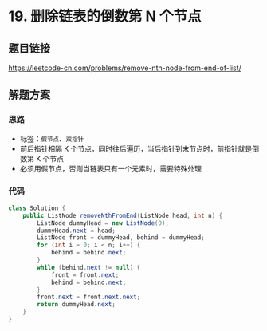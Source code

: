 # 19. 删除链表的倒数第 N 个节点

## 题目链接

https://leetcode-cn.com/problems/remove-nth-node-from-end-of-list/

## 解题方案

### 思路

- 标签：`假节点`、`双指针`
- 前后指针相隔 K 个节点，同时往后遍历，当后指针到末节点时，前指针就是倒数第 K 个节点
- 必须用假节点，否则当链表只有一个元素时，需要特殊处理

### 代码

```Java
class Solution {
    public ListNode removeNthFromEnd(ListNode head, int n) {
        ListNode dummyHead = new ListNode(0);
        dummyHead.next = head;
        ListNode front = dummyHead, behind = dummyHead;
        for (int i = 0; i < n; i++) {
            behind = behind.next;
        }
        while (behind.next != null) {
            front = front.next;
            behind = behind.next;
        }
        front.next = front.next.next;
        return dummyHead.next;
    }
}
```

